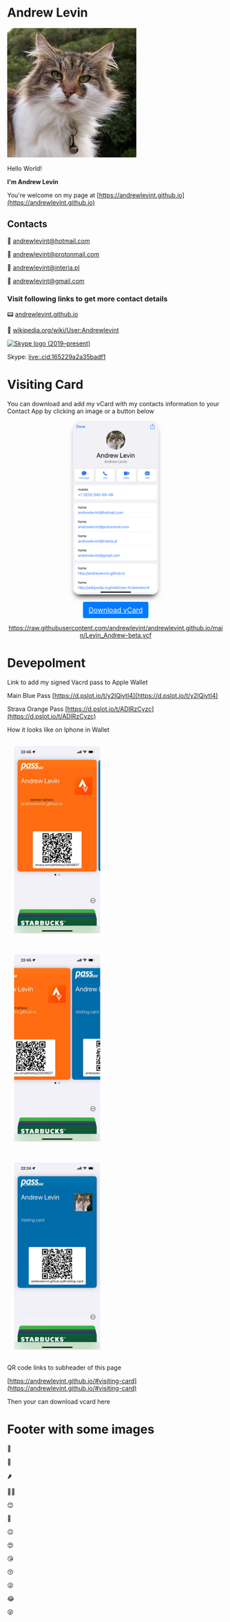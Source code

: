 # Andrew Levin

![Andrew Levin](/cat-300x300.jpg)

Hello World!

**I'm Andrew Levin**

You're welcome on my page at [https://andrewlevint.github.io](https://andrewlevint.github.io)




## Contacts

📧 [andrewlevint@hotmail.com](mailto:andrewlevint@hotmail.com)

📧 [andrewlevint@protonmail.com](mailto:andrewlevint@protonmail.com)

📧 [andrewlevint@interia.pl](mailto:andrewlevint@interia.pl)

📧 [andrewlevint@gmail.com](mailto:andrewlevint@gmail.com)



### Visit following links to get more contact details


📟 [andrewlevint.github.io]( https://andrewlevint.github.io/)


🔮 [wikipedia.org/wiki/User:Andrewlevint](https://en.wikipedia.org/wiki/User:Andrewlevint)



<a title="Skype Technologies, Public domain, via Wikimedia Commons" href="https://commons.wikimedia.org/wiki/File:Skype_logo_(2019%E2%80%93present).svg"><img width="32" alt="Skype logo (2019–present)" src="https://upload.wikimedia.org/wikipedia/commons/thumb/6/60/Skype_logo_%282019%E2%80%93present%29.svg/32px-Skype_logo_%282019%E2%80%93present%29.svg.png"></a>

Skype: [live:.cid.165229a2a35badf1](https://join.skype.com/invite/KdXPOEhFGPHe)











# Visiting Card

You can download and add my vCard with my contacts information to your Contact App by clicking an image or a button below



<p style="text-align: center;">
<a 
style=""
href="https://raw.githubusercontent.com/andrewlevint/andrewlevint.github.io/main/Levin_Andrew-beta.vcf">
<img 
src="/visiting-card-preview-beta2.png"
alt="visiting-card-preview-beta"
style="width:200px;
border-radius: 1rem;
-webkit-box-shadow: 0px 10px 13px -7px #000000, 9px 45px 0px 0px rgba(0,0,0,0);
box-shadow: 0px 10px 13px -7px #000000, 9px 45px 0px 0px rgba(0,0,0,0);">
</a>
</p>


<p style="text-align: center;">
<a style="
color: #fff;
background-color: #007bff;
border-color: #007bff;
display: inline-block;
font-weight: 400;
text-align: center;
white-space: nowrap;
vertical-align: middle;
-webkit-user-select: none;
-moz-user-select: none;
-ms-user-select: none;
user-select: none;
border: 1px solid transparent;
padding: 0.375rem 0.75rem;
font-size: 1rem;
line-height: 1.5;
border-radius: 0.25rem;
transition: color .15s ease-in-out,background-color .15s ease-in-out,border-color .15s ease-in-out,box-shadow .15s ease-in-out;
"
href="https://raw.githubusercontent.com/andrewlevint/andrewlevint.github.io/main/Levin_Andrew-beta.vcf"
role="button">
Download vCard</a>
</p>


<p style="text-align: center;">
<a
href="https://raw.githubusercontent.com/andrewlevint/andrewlevint.github.io/main/Levin_Andrew-beta.vcf"
role="button">
https://raw.githubusercontent.com/andrewlevint/andrewlevint.github.io/main/Levin_Andrew-beta.vcf
</a>
</p>




# Devepolment


Link to add my signed Vacrd pass to Apple Wallet 

Main Blue Pass
[https://d.pslot.io/t/y2lQiytI4](https://d.pslot.io/t/y2lQiytI4)

Strava Orange Pass
[https://d.pslot.io/t/ADlRzCyzc](https://d.pslot.io/t/ADlRzCyzc)

How it looks like on Iphone in Wallet

<p>
<img 
src="/vcard-strava-screen.jpeg"
alt="vcard-strava-screen"
style="width:200px; padding:1rem;">

<img 
src="/vcard-both-screen.jpeg"
alt="vcard-both-screen"
style="width:200px; padding:1rem;">

<img 
src="/vcard-in-apple-wallet-screenshoot.jpeg"
alt="vcard-in-apple-wallet-screenshoot"
style="width:200px; padding:1rem;">

</p>
  
QR code links to subheader of this page 

[https://andrewlevint.github.io/#visiting-card](https://andrewlevint.github.io/#visiting-card)

Then your can download vcard here


# Footer with some images

📌

🧨

🌶

🧙🏻

😊

🥺

😉

😍

😘

😚

😜

😂

😝




